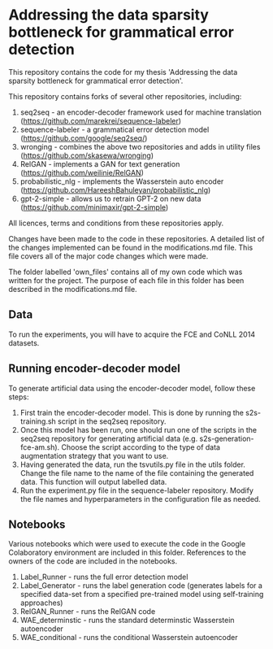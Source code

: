# Addressing the data sparsity bottleneck for grammatical error detection #

This repository contains the code for my thesis 'Addressing the data sparsity bottleneck for grammatical error detection'. 

This repository contains forks of several other repositories, including:
1.	seq2seq - an encoder-decoder framework used for machine translation (https://github.com/marekrei/sequence-labeler)
2.	sequence-labeler - a grammatical error detection model (https://github.com/google/seq2seq/)
3.	wronging - combines the above two repositories and adds in utility files (https://github.com/skasewa/wronging) 
4.	RelGAN - implements a GAN for text generation (https://github.com/weilinie/RelGAN)
5.	probabilistic_nlg - implements the Wasserstein auto encoder (https://github.com/HareeshBahuleyan/probabilistic_nlg) 
6.	gpt-2-simple - allows us to retrain GPT-2 on new data (https://github.com/minimaxir/gpt-2-simple)

All licences, terms and conditions from these repositories apply. 

Changes have been made to the code in these repositories. A detailed list of the changes implemented can be found in the modifications.md file. This file covers all of the major code changes which were made. 

The folder labelled 'own_files' contains all of my own code which was written for the project. The purpose of each file in this folder has been described in the modifications.md file. 


## Data ## 

To run the experiments, you will have to acquire the FCE and CoNLL 2014 datasets. 

## Running encoder-decoder model ## 

To generate artificial data using the encoder-decoder model, follow these steps:
1.	First train the encoder-decoder model. This is done by running the s2s-training.sh script in the seq2seq repository.
2.	Once this model has been run, one should run one of the scripts in the seq2seq repository for generating artificial data (e.g. s2s-generation-fce-am.sh). Choose the script according to the type of data augmentation strategy that you want to use. 
3.	Having generated the data, run the tsvutils.py file in the utils folder. Change the file name to the name of the file containing the generated data. This function will output labelled data. 
4.	Run the experiment.py file in the sequence-labeler repository. Modify the file names and hyperparameters in the configuration file as needed. 

## Notebooks ##

Various notebooks which were used to execute the code in the Google Colaboratory environment are included in this folder. References to the owners of the code are included in the notebooks. 
1.	Label_Runner - runs the full error detection model
2. 	Label_Generator - runs the label generation code (generates labels for a specified data-set from a specified pre-trained model using self-training approaches)
3.	RelGAN_Runner - runs the RelGAN code 
4. 	WAE_determinstic - runs the standard determinstic Wasserstein autoencoder 
5.	WAE_conditional - runs the conditional Wasserstein autoencoder 

